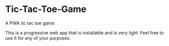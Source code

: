 # Tic-Tac-Toe-Game
A PWA tic tac toe game

This is a progressive web app that is installable and is very light.
Feel free to use it for any of your purposes.
